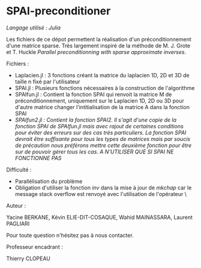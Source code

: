 # SPAI-preconditioner


_Langage utilisé : Julia_

Les fichiers de ce dépot permettent la réalisation d'un préconditionnement d'une matrice sparse. Très largement inspiré de la méthode de M. J. Grote et T. Huckle _Parallel preconditionning with sparse approximate inverses_. 

Fichiers : 

+ Laplacien.jl : 3 fonctions créant la matrice du laplacien 1D, 2D et 3D de taille n fixé par l'utilisateur
+ SPAI.jl : Plusieurs fonctions nécessaires à la construction de l'algorithme
+ SPAIfun.jl : Contient la fonction SPAI qui renvoit la matrice M de préconditionnement, uniquement sur le Laplacien 1D, 2D ou 3D pour d'autre matrice changer l'intitialisation de la matrice A dans la fonction SPAI
+ _SPAIfun2.jl : Contient la fonction SPAI2. Il s'agit d'une copie de la fonction SPAI de SPAIfun.jl mais avec rajout de certaines conditions pour éviter des erreurs sur des cas très particuliers. La fonction SPAI devrait être suffisante pour tous les types de matrices mais par soucis de précaution nous préférons mettre cette deuxième fonction pour être sur de pouvoir gérer tous les cas. A N'UTILISER QUE SI SPAI NE FONCTIONNE PAS_

Difficulté : 

+ Parallélisation du problème
+ Obligation d'utiliser la fonction _inv_ dans la mise à jour de _mkchap_ car le message stack overflow est renvoyé avec l'utilisation de l'opérateur \

Auteur :

Yacine BERKANE, Kévin ELIE-DIT-COSAQUE, Wahid MAINASSARA, Laurent PAGLIARI

Pour toute question n'hésitez pas à nous contacter.

Professeur encadrant :

Thierry CLOPEAU
